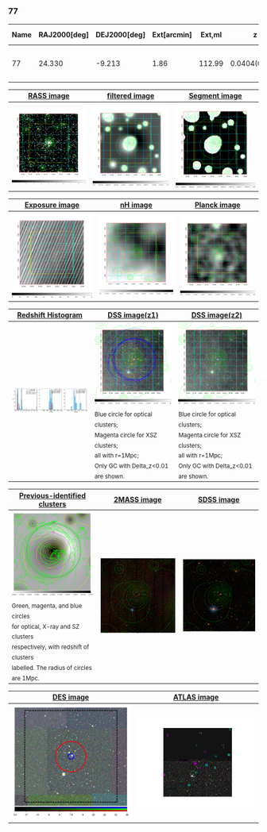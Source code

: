 <div STYLE="page-break-after: always;"></div>

### 77

|Name|RAJ2000[deg]|DEJ2000[deg] |Ext[arcmin]| Ext,ml | z | z_src| C|GC(XSZ,Delta_z<0.01)| GC(OPT,Delta_z<0.01)|GC| R_sig[arcmin] | R500[arcmin] | R500[Mpc]| CRsig[c/s] | CR500[c/s] |L500[1E44 erg/s]|F500[1E-12 erg/s/cm^2]| M500[1E14 Msun]|Tx[keV]|Cnt_sig|Beta|Rc[arcmin]|Comment|Alias|
|---|---|---|---|---|---|------|---|--------|---------|----------|---|---|---|---|---|---|---|---|---|---|---|---|---|---|
|77| 24.330| -9.213| 1.86| 112.99| 0.0404(0.005)| z1, z_xsz| B| MCXC| N, W| C, F20, MCXC, N, W| 13.675| 15.164| 0.727| 0.403(0.038)| 0.410(0.039)| 0.277(0.014)| 7.274(0.377)| 1.13(0.03)| 2.34(0.04)| 168.1| 0.884(-0.103+0.080)| 4.666(-0.713+0.514)| -| k187|

|[RASS image](../image/77/77_img.pdf)|[filtered image](../image/77/77_fil.pdf)|[Segment image](../image/77/77_seg.pdf)|
|-------------------|--------------------|-------------------|
| <img src="../image/77/77_img.png" width="300">  | <img src="../image/77/77_fil.png" width="300">   | <img src="../image/77/77_seg.png" width="300">  |

|[Exposure image](../image/77/77_mex.pdf)| [nH image](../image/77/77_nh.pdf)| [Planck image](../image/77/77_p.pdf)|
|-------------------|--------------------|-------------------|
|<img src="../image/77/77_mex.png" width="300">   | <img src="../image/77/77_nh.png" width="300">    | <img src="../image/77/77_p.png" width="300"> |

|[Redshift Histogram](../image/77/77_zg.pdf) | [DSS image(z1)](../image/77/77_dss_z1.pdf)      |  [DSS image(z2)](../image/77/77_dss_z2.pdf)    |
|-------------------|--------------------|-------------------|
|<img src="../image/77/77_zg.png" width="300"> |<img src="../image/77/77_dss_z1.png" width="300"> <sub><br>Blue circle for optical clusters; <br>Magenta circle for XSZ clusters; <br>all with r=1Mpc; <br>Only GC with Delta_z<0.01 are shown. </sub>| <img src="../image/77/77_dss_z2.png" width="300"><sub><br>Blue circle for optical clusters; <br>Magenta circle for XSZ clusters; <br>all with r=1Mpc; <br>Only GC with Delta_z<0.01 are shown. </sub> |

|[Previous-identified clusters](../image/77/77_gc.pdf) | [2MASS image](../image/77/77_2mass.pdf)      |[SDSS image](../image/77/77_sdss.pdf)   |
|-------------------|-------------------|-------------------|
|<img src=../image/77/77_gc.png width="300"> <br><sub>Green, magenta, and blue circles <br>for optical, X-ray and SZ clusters <br>respectively, with redshift of clusters <br>labelled. The radius of circles <br>are 1Mpc.</sub>|<img src="../image/77/77_2mass.png" width="300">  | <img src="../image/77/77_sdss.png" width="300">  |

|[DES image](../image/77/77_des.pdf)   |[ATLAS image](../image/77/77_s.pdf)        |
|-------------------|-------------------|
| <img src="../image/77/77_des.png" width="300">  | <img src="../image/77/77_s.png" width="300">  |
